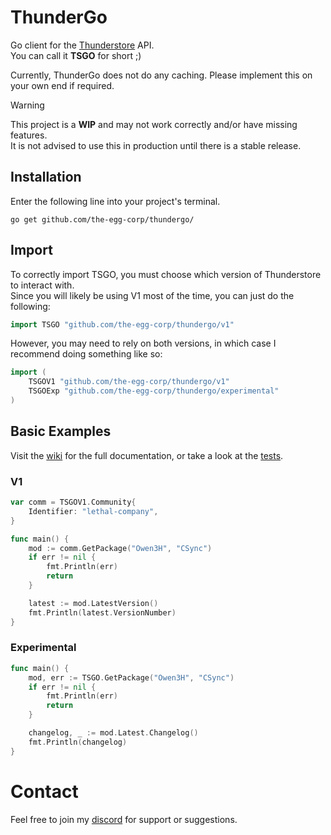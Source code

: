 # ThunderGo
Go client for the [Thunderstore](https://thunderstore.io) API.\
You can call it **TSGO** for short ;)

Currently, ThunderGo does not do any caching. Please implement this on your own end if required.

> [!WARNING]
> This project is a **WIP** and may not work correctly and/or have missing features.\
> It is not advised to use this in production until there is a stable release.

## Installation
Enter the following line into your project's terminal.

```console
go get github.com/the-egg-corp/thundergo/
```

## Import
To correctly import TSGO, you must choose which version of Thunderstore to interact with.\
Since you will likely be using V1 most of the time, you can just do the following:
```go
import TSGO "github.com/the-egg-corp/thundergo/v1"
```

However, you may need to rely on both versions, in which case I recommend doing something like so:
```go
import (
    TSGOV1 "github.com/the-egg-corp/thundergo/v1"
    TSGOExp "github.com/the-egg-corp/thundergo/experimental"
)
```

## Basic Examples
Visit the [wiki](https://github.com/the-egg-corp/thundergo/wiki) for the full documentation, or take a look at the [tests](./tests/).

### V1 
```go
var comm = TSGOV1.Community{
	Identifier: "lethal-company",
}

func main() {
    mod := comm.GetPackage("Owen3H", "CSync")
    if err != nil {
        fmt.Println(err)
        return
    }

    latest := mod.LatestVersion()
    fmt.Println(latest.VersionNumber)
}
```

### Experimental
```go
func main() {
    mod, err := TSGO.GetPackage("Owen3H", "CSync")
    if err != nil {
        fmt.Println(err)
        return
    }

    changelog, _ := mod.Latest.Changelog()
    fmt.Println(changelog)
}
```

# Contact
Feel free to join my [discord](https://discord.gg/BwfzZpytjf) for support or suggestions.
